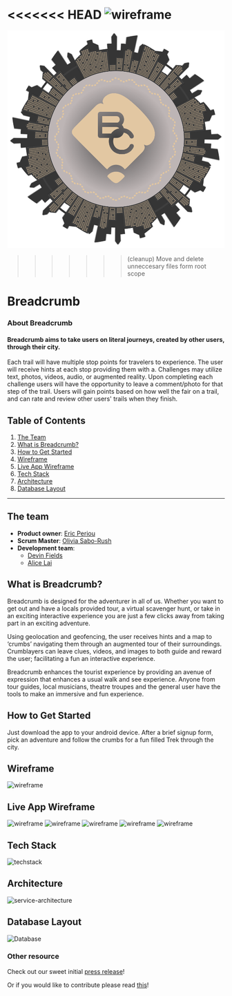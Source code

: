 <<<<<<< HEAD
![wireframe](assets/logo.png)
=======
![wireframe](www/img/logo.png)
>>>>>>> (cleanup) Move and delete  unneccesary files form root scope
# Breadcrumb

### About Breadcrumb

#### Breadcrumb aims to take users on literal journeys, created by other users, through their city.

Each trail will have multiple stop points for travelers to experience. The user will receive hints at each stop providing them with a. Challenges may utilize text, photos, videos, audio, or augmented reality. Upon completing each challenge users will have the opportunity to leave a comment/photo for that step of the trail. Users will gain points based on how well the fair on a trail, and can rate and review other users' trails when they finish.

## Table of Contents

1. [The Team](#The-team)
2. [What is Breadcrumb? ](#What-is-Breadcrumb?)
3. [How to Get Started](#How-to-Get-Started)
4. [Wireframe](#Wireframe)
5. [Live App Wireframe](#Live-App-Wireframe)
6. [Tech Stack](#Tech-Stack)
7. [Architecture](#Architecture)
8. [Database Layout](#Database-Layout)


----
## The team ##

- **Product owner**: [Eric Periou](https://github.com/eperiou/)
- **Scrum Master**: [Olivia Sabo-Rush](https://github.com/livrush/)
- **Development team**:
  - [Devin Fields](https://github.com/defields923/)
  - [Alice Lai](https://github.com/aplai168/)

## What is Breadcrumb? ##

Breadcrumb is designed for the adventurer in all of us. Whether you want to get out and have a locals provided tour, a virtual scavenger hunt, or take in an exciting interactive experience you are just a few clicks away from taking part in an exciting adventure.

Using geolocation and geofencing, the user receives hints and a map to ‘crumbs’ navigating them through an augmented tour of their surroundings. Crumblayers can leave clues, videos, and images to both guide and reward the user; facilitating a fun an interactive experience.

Breadcrumb enhances the tourist experience by providing an avenue of expression that enhances a usual walk and see experience. Anyone from tour guides, local musicians, theatre troupes and the general user have the tools to make an immersive and fun experience.

## How to Get Started ##

Just download the app to your android device. After a brief signup form, pick an adventure and follow the crumbs for a fun filled Trek through the city.

## Wireframe ##
![wireframe](assets/wireframe.png)

## Live App Wireframe ##
![wireframe](assets/Flow1.png)
![wireframe](assets/Flow2.png)
![wireframe](assets/Flow3.png)
![wireframe](assets/Flow4.png)
![wireframe](assets/Flow5.png)

## Tech Stack ##
![techstack](assets/techstack.png)

## Architecture ##
![service-architecture](assets/servicearchitecture.png)

## Database Layout ##
![Database](assets/database.png)

### Other resource ###

Check out our sweet initial [press release](PRESS-RELEASE.md)!

Or if you would like to contribute please read [this](CONTRIBUTING.md)!
